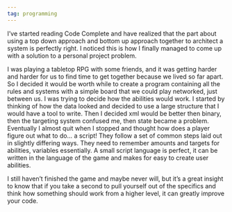 ```yaml
---
tag: programming
---
```

I’ve started reading Code Complete and have realized that the part about using a top down approach and bottom up approach together to architect a system is perfectly right. I noticed this is how I finally managed to come up with a solution to a personal project problem.

I was playing a tabletop RPG with some friends, and it was getting harder and harder for us to find time to get together because we lived so far apart. So I decided it would be worth while to create a program containing all the rules and systems with a simple board that we could play networked, just between us. I was trying to decide how the abilities would work. I started by thinking of how the data looked and decided to use a large structure that I would have a tool to write. Then I decided xml would be better then binary, then the targeting system confused me, then state became a problem. Eventually I almost quit when I stopped and thought how does a player figure out what to do… a script! They follow a set of common steps laid out in slightly differing ways. They need to remember amounts and targets for abilities, variables essentially. A small script language is perfect, it can be written in the language of the game and makes for easy to create user abilities.

I still haven’t finished the game and maybe never will, but it’s a great insight to know that if you take a second to pull yourself out of the specifics and think how something should work from a higher level, it can greatly improve your code.